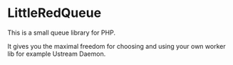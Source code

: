 LittleRedQueue
==============

This is a small queue library for PHP.

It gives you the maximal freedom for choosing and using your own worker lib for example Ustream Daemon.
